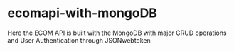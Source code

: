 # ecomapi-with-mongoDB
 Here the ECOM API is built with the MongoDB with major CRUD operations and User Authentication through JSONwebtoken
